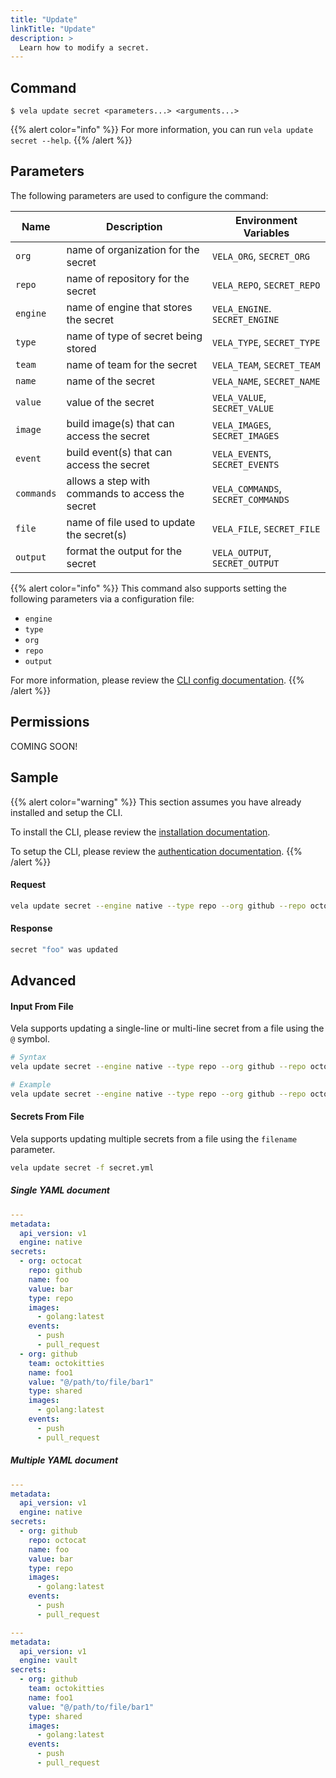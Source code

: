 ```yaml
---
title: "Update"
linkTitle: "Update"
description: >
  Learn how to modify a secret.
---
```


## Command

```
$ vela update secret <parameters...> <arguments...>
```

{{% alert color="info" %}}
For more information, you can run `vela update secret --help`.
{{% /alert %}}

## Parameters

The following parameters are used to configure the command:

| Name       | Description                                      | Environment Variables              |
| ---------- | ------------------------------------------------ | ---------------------------------- |
| `org`      | name of organization for the secret              | `VELA_ORG`, `SECRET_ORG`           |
| `repo`     | name of repository for the secret                | `VELA_REPO`, `SECRET_REPO`         |
| `engine`   | name of engine that stores the secret            | `VELA_ENGINE`. `SECRET_ENGINE`     |
| `type`     | name of type of secret being stored              | `VELA_TYPE`, `SECRET_TYPE`         |
| `team`     | name of team for the secret                      | `VELA_TEAM`, `SECRET_TEAM`         |
| `name`     | name of the secret                               | `VELA_NAME`, `SECRET_NAME`         |
| `value`    | value of the secret                              | `VELA_VALUE`, `SECRET_VALUE`       |
| `image`    | build image(s) that can access the secret        | `VELA_IMAGES`, `SECRET_IMAGES`     |
| `event`    | build event(s) that can access the secret        | `VELA_EVENTS`, `SECRET_EVENTS`     |
| `commands` | allows a step with commands to access the secret | `VELA_COMMANDS`, `SECRET_COMMANDS` |
| `file`     | name of file used to update the secret(s)        | `VELA_FILE`, `SECRET_FILE`         |
| `output`   | format the output for the secret                 | `VELA_OUTPUT`, `SECRET_OUTPUT`     |

{{% alert color="info" %}}
This command also supports setting the following parameters via a configuration file:

- `engine`
- `type`
- `org`
- `repo`
- `output`

For more information, please review the [CLI config documentation](/docs/cli/config/).
{{% /alert %}}

## Permissions

COMING SOON!

## Sample

{{% alert color="warning" %}}
This section assumes you have already installed and setup the CLI.

To install the CLI, please review the [installation documentation](/docs/cli/install/).

To setup the CLI, please review the [authentication documentation](/docs/cli/authentication/).
{{% /alert %}}

#### Request

```sh
vela update secret --engine native --type repo --org github --repo octocat --name foo --value baz
```

#### Response

```sh
secret "foo" was updated
```

## Advanced

#### Input From File

Vela supports updating a single-line or multi-line secret from a file using the `@` symbol.

```sh
# Syntax
vela update secret --engine native --type repo --org github --repo octocat --name foo --value @/path/to/file

# Example
vela update secret --engine native --type repo --org github --repo octocat --name foo --value @$HOME/tmp/secret.txt
```

#### Secrets From File

Vela supports updating multiple secrets from a file using the `filename` parameter.

```sh
vela update secret -f secret.yml
```

##### Single YAML document

```yaml
---
metadata:
  api_version: v1
  engine: native
secrets:
  - org: octocat
    repo: github
    name: foo
    value: bar
    type: repo
    images:
      - golang:latest
    events:
      - push
      - pull_request
  - org: github
    team: octokitties
    name: foo1
    value: "@/path/to/file/bar1"
    type: shared
    images:
      - golang:latest
    events:
      - push
      - pull_request
```

##### Multiple YAML document

```yaml
---
metadata:
  api_version: v1
  engine: native
secrets:
  - org: github
    repo: octocat
    name: foo
    value: bar
    type: repo
    images:
      - golang:latest
    events:
      - push
      - pull_request

---
metadata:
  api_version: v1
  engine: vault
secrets:
  - org: github
    team: octokitties
    name: foo1
    value: "@/path/to/file/bar1"
    type: shared
    images:
      - golang:latest
    events:
      - push
      - pull_request
```
